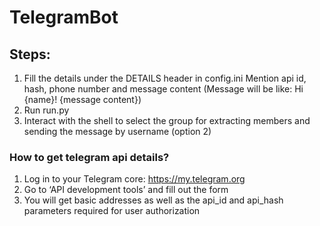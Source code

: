 # TelegramBot

## Steps:
1. Fill the details under the DETAILS header in config.ini Mention api id, hash, phone number and message content (Message will be like: Hi {name}! {message content})
2. Run run.py
3. Interact with the shell to select the group for extracting members and sending the message by username (option 2)


### How to get telegram api details?
1. Log in to your Telegram core: https://my.telegram.org
2. Go to ‘API development tools’ and fill out the form
3. You will get basic addresses as well as the api_id and api_hash parameters required for user authorization
